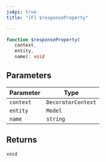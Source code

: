 ```yaml
---
jsApi: true
title: "[F] $responseProperty"

---
```

```ts
function $responseProperty(
   context, 
   entity, 
   name): void
```

## Parameters

| Parameter | Type |
| ------ | ------ |
| `context` | `DecoratorContext` |
| `entity` | `Model` |
| `name` | `string` |

## Returns

`void`
